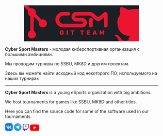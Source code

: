 <p align="center">
<img src="https://raw.githubusercontent.com/csmplay/.github/refs/heads/main/profile/CSM-git-team.jpg" alt="banner" width="75%"/>
</p>

**Cyber Sport Masters** - молодая киберспортивная организация с большими
амбициями.

Мы проводим турниры по SSBU, MK8D и другим проектам.

Здесь вы можете найти исходный код некоторого ПО, используемого на наших
турнирах

---

**Cyber Sport Masters** is a young eSports organization with big ambitions.

We host tournaments for games like SSBU, MK8D and other titles.

Here you can find the source code for some of the software used in our
tournaments.

<a href="https://vk.com/csmpro">
<img src="https://raw.githubusercontent.com/csmplay/.github/refs/heads/main/profile/icons/vk.png" alt="VK" width="5%"/></a>
<a href="https://t.me/csmpro">
<img src="https://raw.githubusercontent.com/csmplay/.github/refs/heads/main/profile/icons/telegram.png" alt="Telegram" width="5%"/></a>
<a href="https://www.twitch.tv/csm_cast">
<img src="https://raw.githubusercontent.com/csmplay/.github/refs/heads/main/profile/icons/twitch.png" alt="Twitch" width="4%"/></a>
<a href="https://www.youtube.com/channel/UCbHkpHluFczAcT3cr3oWARw">
<img src="https://raw.githubusercontent.com/csmplay/.github/refs/heads/main/profile/icons/youtube.png" alt="YouTube" width="6%"/></a>
